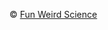  <footer>
   <div class = 'flex-in'>
    <div class = 'footer-icons'>
      <span><a href = 'https://www.facebook.com/FunWeirdScience/' class = 'facebook' target = '_blank'><i class = 'icon icon-facebook'></i></a></span>
      <span><a href = 'https://twitter.com/funweirdscience/' class = 'twitter' target = '_blank'><i class = 'icon icon-twitter'></i></a></span>
      <span><a href = 'https://www.instagram.com/funweirdscience/' class = 'instagram' target = '_blank'><i class = 'icon icon-instagram'></i></a></span>
    </div>
    <p>&copy; <span id = 'year'></span> <a href = '{{site.baserul}}/' target = '_blank' class = 'mark'>Fun Weird Science</a></p>
   </div>
</footer>
<script   src='https://code.jquery.com/jquery-3.1.0.min.js'   integrity='sha256-cCueBR6CsyA4/9szpPfrX3s49M9vUU5BgtiJj06wt/s='   crossorigin='anonymous'></script>
<script src = '{{site.baseurl}}/index.js'></script>
